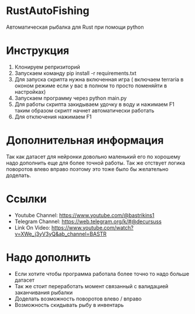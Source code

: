 # RustAutoFishing
Автоматическая рыбалка для Rust при помощи python

# Инструкция

1) Клонируем репризиторий
2) Запускаем команду pip install -r requirements.txt
3) Для запуска скрипта нужна включенная игра ( включаем terraria в оконом режиме если у вас в полном то просто поменяйти в настройках)
4) Запускаем программу через python main.py
5) Для работы скрипта закидываем удочку в воду и нажимаем F1 таким образом скрипт начнет автоматически работать
6) Для отключения нажимаем F1

# Дополнительная информация

Так как датасет для нейронки довольно маленький его по хорошему надо дополнить еще для более точной работы. Так же отствует логика поворотов влево вправо поэтому это тоже было бы желательно доделать.

# Ссылки

* Youtube Channel: https://www.youtube.com/@bastrikins1
* Telegram Channel: https://web.telegram.org/k/#@decursuss
* Link On Video: https://www.youtube.com/watch?v=XWe_j3yV3yQ&ab_channel=BASTR

# Надо дополнить

* Если хотите чтобы программа работала более точно то надо больше датасет
* Так же стоит переработать момент связанный с валидацией заканчивания рыбалки
* Доделать возможность поворотов влево / вправо
* Возможность скидывать рыбу в инвентарь
